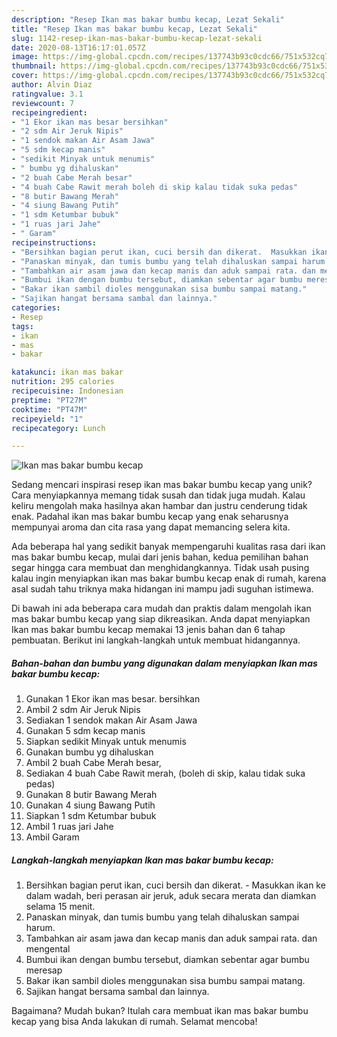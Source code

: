 ```yaml
---
description: "Resep Ikan mas bakar bumbu kecap, Lezat Sekali"
title: "Resep Ikan mas bakar bumbu kecap, Lezat Sekali"
slug: 1142-resep-ikan-mas-bakar-bumbu-kecap-lezat-sekali
date: 2020-08-13T16:17:01.057Z
image: https://img-global.cpcdn.com/recipes/137743b93c0cdc66/751x532cq70/ikan-mas-bakar-bumbu-kecap-foto-resep-utama.jpg
thumbnail: https://img-global.cpcdn.com/recipes/137743b93c0cdc66/751x532cq70/ikan-mas-bakar-bumbu-kecap-foto-resep-utama.jpg
cover: https://img-global.cpcdn.com/recipes/137743b93c0cdc66/751x532cq70/ikan-mas-bakar-bumbu-kecap-foto-resep-utama.jpg
author: Alvin Diaz
ratingvalue: 3.1
reviewcount: 7
recipeingredient:
- "1 Ekor ikan mas besar bersihkan"
- "2 sdm Air Jeruk Nipis"
- "1 sendok makan Air Asam Jawa"
- "5 sdm kecap manis"
- "sedikit Minyak untuk menumis"
- " bumbu yg dihaluskan"
- "2 buah Cabe Merah besar"
- "4 buah Cabe Rawit merah boleh di skip kalau tidak suka pedas"
- "8 butir Bawang Merah"
- "4 siung Bawang Putih"
- "1 sdm Ketumbar bubuk"
- "1 ruas jari Jahe"
- " Garam"
recipeinstructions:
- "Bersihkan bagian perut ikan, cuci bersih dan dikerat.  Masukkan ikan ke dalam wadah, beri perasan air jeruk, aduk secara merata dan diamkan selama 15 menit."
- "Panaskan minyak, dan tumis bumbu yang telah dihaluskan sampai harum."
- "Tambahkan air asam jawa dan kecap manis dan aduk sampai rata. dan mengental"
- "Bumbui ikan dengan bumbu tersebut, diamkan sebentar agar bumbu meresap"
- "Bakar ikan sambil dioles menggunakan sisa bumbu sampai matang."
- "Sajikan hangat bersama sambal dan lainnya."
categories:
- Resep
tags:
- ikan
- mas
- bakar

katakunci: ikan mas bakar 
nutrition: 295 calories
recipecuisine: Indonesian
preptime: "PT27M"
cooktime: "PT47M"
recipeyield: "1"
recipecategory: Lunch

---
```



![Ikan mas bakar bumbu kecap](https://img-global.cpcdn.com/recipes/137743b93c0cdc66/751x532cq70/ikan-mas-bakar-bumbu-kecap-foto-resep-utama.jpg)

Sedang mencari inspirasi resep ikan mas bakar bumbu kecap yang unik? Cara menyiapkannya memang tidak susah dan tidak juga mudah. Kalau keliru mengolah maka hasilnya akan hambar dan justru cenderung tidak enak. Padahal ikan mas bakar bumbu kecap yang enak seharusnya mempunyai aroma dan cita rasa yang dapat memancing selera kita.



Ada beberapa hal yang sedikit banyak mempengaruhi kualitas rasa dari ikan mas bakar bumbu kecap, mulai dari jenis bahan, kedua pemilihan bahan segar hingga cara membuat dan menghidangkannya. Tidak usah pusing kalau ingin menyiapkan ikan mas bakar bumbu kecap enak di rumah, karena asal sudah tahu triknya maka hidangan ini mampu jadi suguhan istimewa.


Di bawah ini ada beberapa cara mudah dan praktis dalam mengolah ikan mas bakar bumbu kecap yang siap dikreasikan. Anda dapat menyiapkan Ikan mas bakar bumbu kecap memakai 13 jenis bahan dan 6 tahap pembuatan. Berikut ini langkah-langkah untuk membuat hidangannya.

<!--inarticleads1-->

##### Bahan-bahan dan bumbu yang digunakan dalam menyiapkan Ikan mas bakar bumbu kecap:

1. Gunakan 1 Ekor ikan mas besar. bersihkan
1. Ambil 2 sdm Air Jeruk Nipis
1. Sediakan 1 sendok makan Air Asam Jawa
1. Gunakan 5 sdm kecap manis
1. Siapkan sedikit Minyak untuk menumis
1. Gunakan  bumbu yg dihaluskan
1. Ambil 2 buah Cabe Merah besar,
1. Sediakan 4 buah Cabe Rawit merah, (boleh di skip, kalau tidak suka pedas)
1. Gunakan 8 butir Bawang Merah
1. Gunakan 4 siung Bawang Putih
1. Siapkan 1 sdm Ketumbar bubuk
1. Ambil 1 ruas jari Jahe
1. Ambil  Garam




<!--inarticleads2-->

##### Langkah-langkah menyiapkan Ikan mas bakar bumbu kecap:

1. Bersihkan bagian perut ikan, cuci bersih dan dikerat.  - Masukkan ikan ke dalam wadah, beri perasan air jeruk, aduk secara merata dan diamkan selama 15 menit.
1. Panaskan minyak, dan tumis bumbu yang telah dihaluskan sampai harum.
1. Tambahkan air asam jawa dan kecap manis dan aduk sampai rata. dan mengental
1. Bumbui ikan dengan bumbu tersebut, diamkan sebentar agar bumbu meresap
1. Bakar ikan sambil dioles menggunakan sisa bumbu sampai matang.
1. Sajikan hangat bersama sambal dan lainnya.




Bagaimana? Mudah bukan? Itulah cara membuat ikan mas bakar bumbu kecap yang bisa Anda lakukan di rumah. Selamat mencoba!
